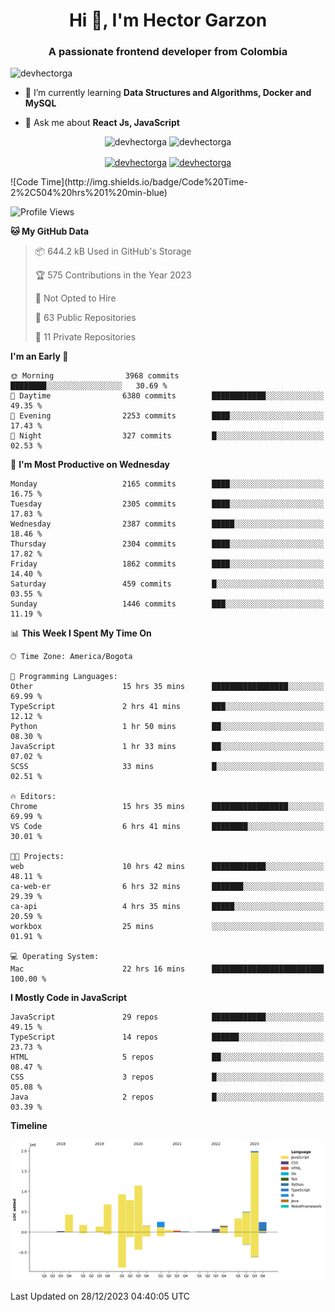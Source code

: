 <h1 align="center">Hi 👋, I'm Hector Garzon</h1>
<h3 align="center">A passionate frontend developer from Colombia</h3>

<p align="left"> <img src="https://komarev.com/ghpvc/?username=devhectorga" alt="devhectorga" /> </p>

- 🌱 I’m currently learning **Data Structures and Algorithms, Docker and MySQL**

- 💬 Ask me about **React Js, JavaScript**

<p align="center"> <img src="https://github-readme-stats.vercel.app/api?username=devhectorga&count_private=true&show_icons=true" alt="devhectorga" /> <img src="https://github-readme-stats.vercel.app/api/top-langs/?username=devhectorga&layout=compact" alt="devhectorga" /></p>

<p align="center">
<a href="https://twitter.com/devhectorga" target="blank"><img align="center" src="https://cdn.jsdelivr.net/npm/simple-icons@3.0.1/icons/twitter.svg" alt="devhectorga" height="20" width="20" /></a>
<a href="https://linkedin.com/in/devhectorga" target="blank"><img align="center" src="https://cdn.jsdelivr.net/npm/simple-icons@3.0.1/icons/linkedin.svg" alt="devhectorga" height="20" width="20" /></a>
</p>
<!--START_SECTION:waka-->
![Code Time](http://img.shields.io/badge/Code%20Time-2%2C504%20hrs%201%20min-blue)

![Profile Views](http://img.shields.io/badge/Profile%20Views-0-blue)

**🐱 My GitHub Data** 

> 📦 644.2 kB Used in GitHub's Storage 
 > 
> 🏆 575 Contributions in the Year 2023
 > 
> 🚫 Not Opted to Hire
 > 
> 📜 63 Public Repositories 
 > 
> 🔑 11 Private Repositories 
 > 
**I'm an Early 🐤** 

```text
🌞 Morning                3968 commits        ████████░░░░░░░░░░░░░░░░░   30.69 % 
🌆 Daytime                6380 commits        ████████████░░░░░░░░░░░░░   49.35 % 
🌃 Evening                2253 commits        ████░░░░░░░░░░░░░░░░░░░░░   17.43 % 
🌙 Night                  327 commits         █░░░░░░░░░░░░░░░░░░░░░░░░   02.53 % 
```
📅 **I'm Most Productive on Wednesday** 

```text
Monday                   2165 commits        ████░░░░░░░░░░░░░░░░░░░░░   16.75 % 
Tuesday                  2305 commits        ████░░░░░░░░░░░░░░░░░░░░░   17.83 % 
Wednesday                2387 commits        █████░░░░░░░░░░░░░░░░░░░░   18.46 % 
Thursday                 2304 commits        ████░░░░░░░░░░░░░░░░░░░░░   17.82 % 
Friday                   1862 commits        ████░░░░░░░░░░░░░░░░░░░░░   14.40 % 
Saturday                 459 commits         █░░░░░░░░░░░░░░░░░░░░░░░░   03.55 % 
Sunday                   1446 commits        ███░░░░░░░░░░░░░░░░░░░░░░   11.19 % 
```


📊 **This Week I Spent My Time On** 

```text
🕑︎ Time Zone: America/Bogota

💬 Programming Languages: 
Other                    15 hrs 35 mins      █████████████████░░░░░░░░   69.99 % 
TypeScript               2 hrs 41 mins       ███░░░░░░░░░░░░░░░░░░░░░░   12.12 % 
Python                   1 hr 50 mins        ██░░░░░░░░░░░░░░░░░░░░░░░   08.30 % 
JavaScript               1 hr 33 mins        ██░░░░░░░░░░░░░░░░░░░░░░░   07.02 % 
SCSS                     33 mins             █░░░░░░░░░░░░░░░░░░░░░░░░   02.51 % 

🔥 Editors: 
Chrome                   15 hrs 35 mins      █████████████████░░░░░░░░   69.99 % 
VS Code                  6 hrs 41 mins       ████████░░░░░░░░░░░░░░░░░   30.01 % 

🐱‍💻 Projects: 
web                      10 hrs 42 mins      ████████████░░░░░░░░░░░░░   48.11 % 
ca-web-er                6 hrs 32 mins       ███████░░░░░░░░░░░░░░░░░░   29.39 % 
ca-api                   4 hrs 35 mins       █████░░░░░░░░░░░░░░░░░░░░   20.59 % 
workbox                  25 mins             ░░░░░░░░░░░░░░░░░░░░░░░░░   01.91 % 

💻 Operating System: 
Mac                      22 hrs 16 mins      █████████████████████████   100.00 % 
```

**I Mostly Code in JavaScript** 

```text
JavaScript               29 repos            ████████████░░░░░░░░░░░░░   49.15 % 
TypeScript               14 repos            ██████░░░░░░░░░░░░░░░░░░░   23.73 % 
HTML                     5 repos             ██░░░░░░░░░░░░░░░░░░░░░░░   08.47 % 
CSS                      3 repos             █░░░░░░░░░░░░░░░░░░░░░░░░   05.08 % 
Java                     2 repos             █░░░░░░░░░░░░░░░░░░░░░░░░   03.39 % 
```



**Timeline**

![Lines of Code chart](https://raw.githubusercontent.com/devHectorGa/devHectorGa/master/assets/bar_graph.png)


 Last Updated on 28/12/2023 04:40:05 UTC
<!--END_SECTION:waka-->
